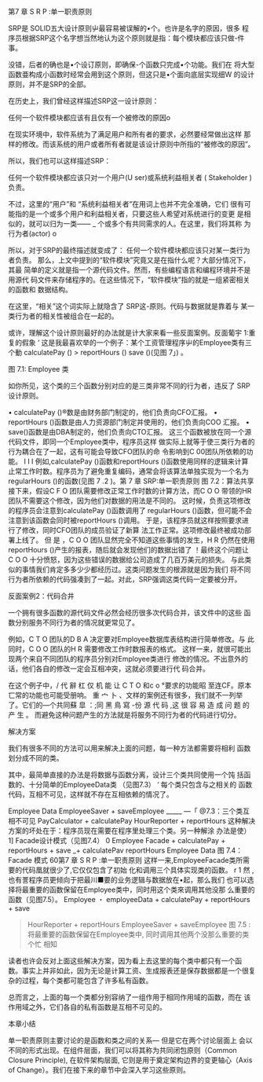 第7 章 S R P :单一职责原则

SRP是 SOLID五大设计原则屮最容易被误解的•个。也许是名字的原因，很多 
程序员根据SRP这个名字想当然地认为这个原则就是指：每个模块都应该只做-件 
事。

没错，后者的确也是•个设订原则，即确保-个函数只完成•个功能。我们在 
将大型函数亜构成小函数时经常会用到这个原则，但这只是•个面向底层实现细W 
的设计原则，并不是SRP的全部。

在历史上，我们曾经这样描述SRP这一设计原则：

任何一个软件模块都应该有且仅有一个被修改的原因o

在现实环境中，软件系统为了满足用户和所有者的要求，必然要经常做出这样 
那样的修改。而该系统的用户或者所有者就是该设计原则中所指的“被修改的原因”。 

所以，我们也可以这样描述SRP：

任何一个软件模块都应该只对一个用户(U ser)或系统利益相关者
( Stakeholder ) 负责。

不过，这里的“用户”和 “系统利益相关者”在用词上也并不完全准确，它们 
很有可能指的是一个或多个用户和利益相关者，只要这些人希望对系统进行的变更 
是相似的，就可以归为一类—— _ 个或多个有共同需求的人。在这里，我们将其称 
为行为者(actor) o

所以，对于SRP的最终描述就变成了：
任何一个软件模块都应该只对某一类行为者负责。
那么，上文中提到的“软件模块”究竟又是在指什么呢？大部分情况下，其最
简单的定义就是指一个源代码文件。然而，有些编程语言和编程环境并不是用源代
码文件来存储程序的。在这些情况下，“软件模块”指的就是一组紧密相关的函数和
数据结构。

在这里，“相关”这个词实际上就隐含了 SRP这-原则。代码与数据就是靠着与 
某一类行为者的相关性被组合在一起的。


或许，理解这个设计原则最好的办法就是计大家来看一些反面案例。反面葡宇
1:重复的假象 ‘
这是我最喜欢举的一个例子：某个工资管理程序屮的Employee类有三个動 
calculatePay () > reportHours () save ()(见图 7」) 。

图 7.1: Employee 类

如你所见，这个类的三个函数分别对应的是三类非常不同的行为者，违反了 SRP 
设计原则。

• calculatePay ()®数是由财务部门制定的，他们负责向CFO汇报。 • reportHours ()函数是由人力资源部门制定并使用的，他们负责向COO 汇报。
• save()函数是由DBA制定的，他们负责向CTO汇报。 这三个函数被放在同一个源代码文件，即同一个Employee类中，程序员这样 做实际上就等于使三类行为者的行为耦合在了一起，这有可能会导致CFO团队的命 
令影响到C 00团队所依赖的功能。
I I I
例如,calculatePay ()函数和reportHours ()函数使用同样的逻辑来计算 
止常工作时数。程序员为了避免重复编码，通常会将该算法单独实现为一个名为
regularHours ()的函数(见图 7 .2 )。第 7 章 SRP:单一职责原则
图 7.2：算法共享
接下来，假设C F O 团队需要修改正常工作时数的计算方法，而C O O 带领的HR
团队不需要这个修改，因为他们对数据的用法是不同的。
这时候，负责这项修改的程序员会注意到calculatePay ()函数调用了 regularHours ()函数，但可能不会注意到该函数会同时被reportHours ()调用。
于是，该程序员就这样按照要求进行了修改，同时CFO团队的成员验证了新算 
法工作正常。这项修改最终被成功部署上线了。
但 是 ，C O O 团队显然完全不知道这些事情的发生，H R 仍然在使用 
reportHours ()产生的报表，随后就会发现他们的数据出错了 ！最终这个问题让 C O O 十分愤怒，因为这些错误的数据给公司造成了几百万美元的损失。
与此类似的事情我们肯定多多少少都经历过。这类问题发生的根源就是因为我们 
将不同行为者所依赖的代码强凑到了一起。对此，SRP强调这类代码一定要被分开。

反面案例2：代码合井

一个拥有很多函数的源代码文件必然会经历很多次代码合并，该文件中的这些 
函数分别服务不同行为者的情况就更常见了。

例如，C T O 团队的D B A 决定要对Employee数据库表结构进行简单修改。与 此同时，C O O 团队的H R 需要修改工作时数报表的格式。
这样一来，就很可能出现两个来自不同团队的程序员分别对Employee类进行 修改的情况。不出意外的话，他们各自的修改一定会互相冲突，这就必须要进行代 
码合并。

在这个例子中，/ 代 辭 杠 仅 机 能 让 C T O 和c o °要求的功能昭 至连CF。原本匸常的功能也可能受册响。
重 宀 卜 、文样的案例还有很多，我们就不一列举了。它们的—个共同蘇 
皐 ：;同 黑 鳥 寫 -份 源 代 码 ,这 很 容 易 造 成 问 题 的 产 生 。
而避免这种问题产生的方法就是将服务不同行为者的代码进行切分。

解决方案

我们有很多不同的方法可以用来解决上面的问题，每一种方法都需要将相利 
函数划分成不同的类。

其中，最简单直接的办法是将数据与函数分离，设计三个类共同使用一个饨 
括函数的、十分简单的EmployeeData类 （见图7.3） ‘ 每个类只包含与之相关的 函数代码，互相不可见，这样就不存在互相依赖的情况了。

Employee Data
EmployeeSaver + saveEmployee
_____ —「
@7.3：三个类互相不可见
PayCalculator + calculatePay HourReporter + reportHours
这种解决方案的坏处在于：程序员现在需要在程序里处理三个类。另一种解涂 
办法是使）1] Facade设计模式（见图7.4） 0
Employee Facade + calculatePay + reportHours + save
_+ calculatePav 
reportHours
Employee Data
图 7.4： Facade 模式
60第7 章 S R P :单一职责原则
这样一来,EmployeeFacade类所需要的代码凰就很少了,它仅仅包含了初始 化和调用三个具体实现类的函数。 r 1 然 ,也有詈程序员更倾向于把最川■要的业务逻辑与数据放在•起，那么我们 
也可以选择将最重要的函数保留在Employee类中，同时用这个类來调用其他没那 么重要的函数（见图7.5）。
Employee ・ employeeData + calculatePay + reportHours + save
> HourReporter + reportHours
EmployeeSaver + saveEmployee
图 7.5 : 将最重要的函数保留在Employee类中, 同时调用其他两个没那么重要的类
个忙
相知

读者也许会反对上面这些解决方案，因为看上去这里的每个类中都只有一个函 
数。事实上并非如此，因为无论是计算工资、生成报表还是保存数据都是一个很复 
杂的过程，每个类都可能包含了许多私有函数。

总而言之，上面的每一个类都分别容纳了一组作用于相同作用域的函数，而在 
该作用域之外，它们各自的私有函数是互相不可见的。

本章小结

单一职责原则主要讨论的是函数和类之间的关系— 但是它在两个讨论层面上
会以不同的形式出现。在组件层面，我们可以将其称为共同闭包原则（Common
Closure Principle), 在软件架构层面, 它则是用于奠定架构边界的变更轴心（Axis of
Change）。我们在接下来的章节中会深入学习这些原则。